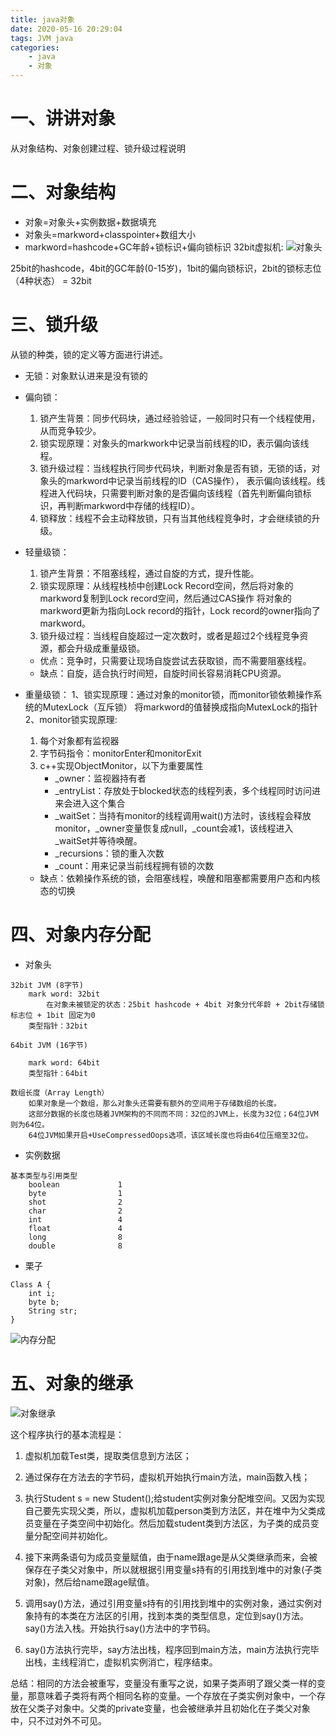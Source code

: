 ```yaml
---
title: java对象
date: 2020-05-16 20:29:04
tags: JVM java
categories: 
    - java
    - 对象
---
```

# 一、讲讲对象
从对象结构、对象创建过程、锁升级过程说明
# 二、对象结构
* 对象=对象头+实例数据+数据填充
* 对象头=markword+classpointer+数组大小
* markword=hashcode+GC年龄+锁标识+偏向锁标识
32bit虚拟机:
![对象头](2020-05-16-java对象/对象头.png)

25bit的hashcode，4bit的GC年龄(0-15岁)，1bit的偏向锁标识，2bit的锁标志位（4种状态） = 32bit

<!--more-->  

# 三、锁升级
从锁的种类，锁的定义等方面进行讲述。
* 无锁：对象默认进来是没有锁的
* 偏向锁：
    1. 锁产生背景：同步代码块，通过经验验证，一般同时只有一个线程使用，从而竞争较少。
    2. 锁实现原理：对象头的markwork中记录当前线程的ID，表示偏向该线程。
    3. 锁升级过程：当线程执行同步代码块，判断对象是否有锁，无锁的话，对象头的markword中记录当前线程的ID（CAS操作），
           表示偏向该线程。线程进入代码块，只需要判断对象的是否偏向该线程（首先判断偏向锁标识，再判断markword中存储的线程ID）。
    4. 锁释放：线程不会主动释放锁，只有当其他线程竞争时，才会继续锁的升级。       
* 轻量级锁：
    1. 锁产生背景：不阻塞线程，通过自旋的方式，提升性能。
    2. 锁实现原理：从线程栈桢中创建Lock Record空间，然后将对象的markword复制到Lock record空间，然后通过CAS操作
    将对象的markword更新为指向Lock record的指针，Lock record的owner指向了markword。
    3. 锁升级过程：当线程自旋超过一定次数时，或者是超过2个线程竞争资源，都会升级成重量级锁。    
    
    * 优点：竞争时，只需要让现场自旋尝试去获取锁，而不需要阻塞线程。
    * 缺点：自旋，适合执行时间短，自旋时间长容易消耗CPU资源。    


* 重量级锁：
1、锁实现原理：通过对象的monitor锁，而monitor锁依赖操作系统的MutexLock（互斥锁）
    将markword的值替换成指向MutexLock的指针
2、monitor锁实现原理:
    1. 每个对象都有监视器
    2. 字节码指令：monitorEnter和monitorExit
    3. c++实现ObjectMonitor，以下为重要属性
        * _owner：监视器持有者
        * _entryList：存放处于blocked状态的线程列表，多个线程同时访问进来会进入这个集合
        * _waitSet：当持有monitor的线程调用wait()方法时，该线程会释放monitor，_owner变量恢复成null，_count会减1，该线程进入_waitSet并等待唤醒。
        * _recursions：锁的重入次数   
        * _count：用来记录当前线程拥有锁的次数  
       
    * 缺点：依赖操作系统的锁，会阻塞线程，唤醒和阻塞都需要用户态和内核态的切换       


# 四、对象内存分配

* 对象头
```
32bit JVM (8字节)
    mark word: 32bit
        在对象未被锁定的状态：25bit hashcode + 4bit 对象分代年龄 + 2bit存储锁标志位 + 1bit 固定为0
    类型指针：32bit
    
64bit JVM (16字节)

    mark word: 64bit
    类型指针：64bit
    
数组长度（Array Length）
    如果对象是一个数组，那么对象头还需要有额外的空间用于存储数组的长度。
    这部分数据的长度也随着JVM架构的不同而不同：32位的JVM上，长度为32位；64位JVM则为64位。
    64位JVM如果开启+UseCompressedOops选项，该区域长度也将由64位压缩至32位。
```
* 实例数据
```
基本类型与引用类型
    boolean             1
    byte                1
    shot                2
    char                2
    int                 4
    float               4
    long                8   
    double              8
```
* 栗子
```
Class A {
    int i;
    byte b;
    String str;
}
```
![内存分配](2020-05-16-java对象/内存分配.png)
# 五、对象的继承
![对象继承](2020-05-16-java对象/对象继承.png)

这个程序执行的基本流程是：

1. 虚拟机加载Test类，提取类信息到方法区；

2. 通过保存在方法去的字节码，虚拟机开始执行main方法，main函数入栈；

3. 执行Student s = new Student();给student实例对象分配堆空间。又因为实现自己要先实现父类，所以，虚拟机加载person类到方法区，并在堆中为父类成员变量在子类空间中初始化。然后加载student类到方法区，为子类的成员变量分配空间并初始化。

4. 接下来两条语句为成员变量赋值，由于name跟age是从父类继承而来，会被保存在子类父对象中，所以就根据引用变量s持有的引用找到堆中的对象(子类对象)，然后给name跟age赋值。

5. 调用say()方法，通过引用变量s持有的引用找到堆中的实例对象，通过实例对象持有的本类在方法区的引用，找到本类的类型信息，定位到say()方法。say()方法入栈。开始执行say()方法中的字节码。

6. say()方法执行完毕，say方法出栈，程序回到main方法，main方法执行完毕出栈，主线程消亡，虚拟机实例消亡，程序结束。

总结：相同的方法会被重写，变量没有重写之说，如果子类声明了跟父类一样的变量，那意味着子类将有两个相同名称的变量。一个存放在子类实例对象中，一个存放在父类子对象中。父类的private变量，也会被继承并且初始化在子类父对象中，只不过对外不可见。



